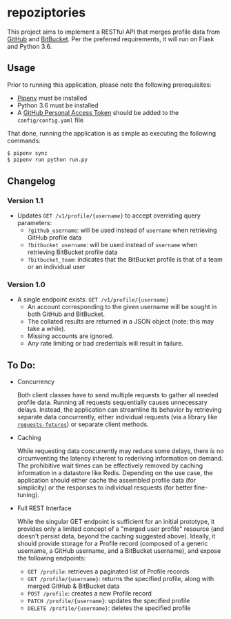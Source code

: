 # repoziptories
This project aims to implement a RESTful API that merges profile data from [GitHub](https://github.com) and [BitBucket](https://bitbucket.org). Per the preferred requirements, it will run on Flask and Python 3.6.


## Usage
Prior to running this application, please note the following prerequisites:

  - [Pipenv](https://pipenv.readthedocs.io/en/latest/) must be installed
  - Python 3.6 must be installed
  - A [GitHub Personal Access Token](https://github.com/settings/tokens) should be added to the `config/config.yaml` file

That done, running the application is as simple as executing the following commands:
```bash
$ pipenv sync
$ pipenv run python run.py
```


## Changelog
### Version 1.1
  - Updates `GET /v1/profile/{username}` to accept overriding query parameters:
    - `?github_username`: will be used instead of `username` when retrieving GitHub profile data
    - `?bitbucket_username`: will be used instead of `username` when retrieving BitBucket profile data
    - `?bitbucket_team`: indicates that the BitBucket profile is that of a team or an individual user

### Version 1.0
  - A single endpoint exists: `GET /v1/profile/{username}`
    - An account corresponding to the given username will be sought in both GitHub and BitBucket.
    - The collated results are returned in a JSON object (note: this may take a while).
    - Missing accounts are ignored.
    - Any rate limiting or bad credentials will result in failure.


## To Do:
  - Concurrency

      Both client classes have to send multiple requests to gather all needed profile data. Running all requests sequentially causes unnecessary delays. Instead, the application can streamline its behavior by retrieving separate data concurrently, either individual requests (via a library like [`requests-futures`](https://github.com/ross/requests-futures)) or separate client methods.

  - Caching

      While requesting data concurrently may reduce some delays, there is no circumventing the latency inherent to rederiving information on demand. The prohibitive wait times can be effectively removed by caching information in a datastore like Redis. Depending on the use case, the application should either cache the assembled profile data (for simplicity) or the responses to individual resquests (for better fine-tuning).

  - Full REST Interface

      While the singular GET endpoint is sufficient for an initial prototype, it provides only a limited concept of a "merged user profile" resource (and doesn't persist data, beyond the caching suggested above). Ideally, it should provide storage for a Profile record (composed of a generic username, a GitHub username, and a BitBucket username), and expose the following endpoints:
      - `GET /profile`: retrieves a paginated list of Profile records
      - `GET /profile/{username}`: returns the specified profile, along with merged GitHub & BitBucket data
      - `POST /profile`: creates a new Profile record
      - `PATCH /profile/{username}`: updates the specified profile
      - `DELETE /profile/{username}`: deletes the specified profile
